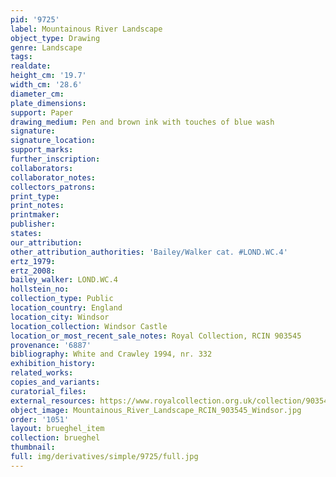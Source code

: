 ```yaml
---
pid: '9725'
label: Mountainous River Landscape
object_type: Drawing
genre: Landscape
tags: 
realdate: 
height_cm: '19.7'
width_cm: '28.6'
diameter_cm: 
plate_dimensions: 
support: Paper
drawing_medium: Pen and brown ink with touches of blue wash
signature: 
signature_location: 
support_marks: 
further_inscription: 
collaborators: 
collaborator_notes: 
collectors_patrons: 
print_type: 
print_notes: 
printmaker: 
publisher: 
states: 
our_attribution: 
other_attribution_authorities: 'Bailey/Walker cat. #LOND.WC.4'
ertz_1979: 
ertz_2008: 
bailey_walker: LOND.WC.4
hollstein_no: 
collection_type: Public
location_country: England
location_city: Windsor
location_collection: Windsor Castle
location_or_most_recent_sale_notes: Royal Collection, RCIN 903545
provenance: '6887'
bibliography: White and Crawley 1994, nr. 332
exhibition_history: 
related_works: 
copies_and_variants: 
curatorial_files: 
external_resources: https://www.royalcollection.org.uk/collection/903545/mountainous-river-landscape
object_image: Mountainous_River_Landscape_RCIN_903545_Windsor.jpg
order: '1051'
layout: brueghel_item
collection: brueghel
thumbnail: 
full: img/derivatives/simple/9725/full.jpg
---
```

